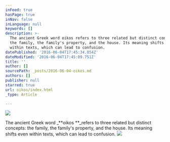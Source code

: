 ```yaml
---
inFeed: true
hasPage: true
inNav: false
inLanguage: null
keywords: []
description: >-
  The ancient Greek word oikos refers to three related but distinct concepts:
  the family, the family's property, and the house. Its meaning shifts even
  within texts, which can lead to confusion.
datePublished: '2016-06-04T17:45:34.054Z'
dateModified: '2016-06-04T17:45:09.751Z'
title: ''
author: []
sourcePath: _posts/2016-06-04-oikos.md
authors: []
publisher: null
starred: true
url: oikos/index.html
_type: Article

---
```

![](https://the-grid-user-content.s3-us-west-2.amazonaws.com/d29f00c8-9a96-4f37-b884-2d4b73d72628.png)

The ancient Greek word _**oikos **_refers to three related but distinct concepts: the family, the family's property, and the house. Its meaning shifts even within texts, which can lead to confusion.
![](https://the-grid-user-content.s3-us-west-2.amazonaws.com/bb64aa50-bacc-4f49-9a73-1936a319db9f.png)